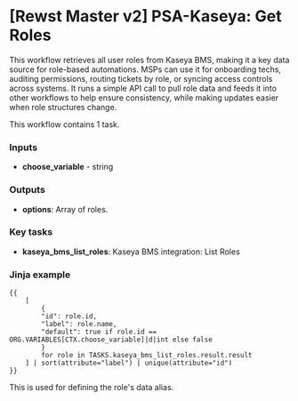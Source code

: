 # \[Rewst Master v2] PSA-Kaseya: Get Roles

This workflow retrieves all user roles from Kaseya BMS, making it a key data source for role-based automations. MSPs can use it for onboarding techs, auditing permissions, routing tickets by role, or syncing access controls across systems. It runs a simple API call to pull role data and feeds it into other workflows to help ensure consistency, while making updates easier when role structures change.

This workflow contains 1 task.

### Inputs

* **choose\_variable** - string

### Outputs

* **options**: Array of roles.

### Key tasks

* **kaseya\_bms\_list\_roles**: Kaseya BMS integration: List Roles

### Jinja example

```jinja
{{
    [
        {
        "id": role.id,
        "label": role.name,
        "default": true if role.id == ORG.VARIABLES[CTX.choose_variable]|d|int else false
        }
        for role in TASKS.kaseya_bms_list_roles.result.result
    ] | sort(attribute="label") | unique(attribute="id")
}}
```

This is used for defining the role's data alias.
